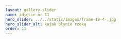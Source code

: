 ```yaml
---
layout: gallery-slider
name: zdjęcie nr 11
hero_slider: ../../static/images/frame-19-4-.jpg
hero_slider_alt: kajak płynie rzeką
order: 11
---
```

